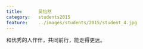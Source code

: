 ```yaml
---
title:		吴怡然
category:	students2015
feature:	../images/students/2015/student_4.jpg
---
```

和优秀的人作伴，共同前行，能走得更远。


